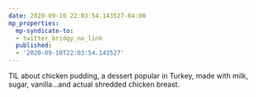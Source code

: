 ```yaml
---
date: 2020-09-10 22:03:54.143527-04:00
mp_properties:
  mp-syndicate-to:
  - twitter_bridgy_no_link
  published:
  - '2020-09-10T22:03:54.143527'
---
```


TIL about chicken pudding, a dessert popular in Turkey, made with milk, sugar, vanilla...and actual shredded chicken breast. 